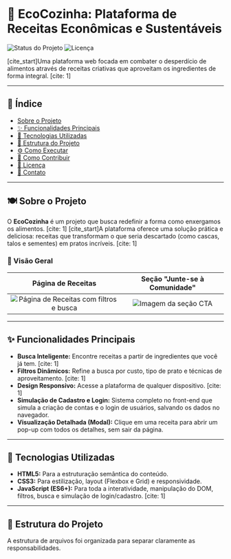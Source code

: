 # 🌿 EcoCozinha: Plataforma de Receitas Econômicas e Sustentáveis

![Status do Projeto](https://img.shields.io/badge/status-em%20desenvolvimento-yellow)
![Licença](https://img.shields.io/badge/licença-MIT-blue)

[cite_start]Uma plataforma web focada em combater o desperdício de alimentos através de receitas criativas que aproveitam os ingredientes de forma integral. [cite: 1]

---

## 📖 Índice

* [Sobre o Projeto](#-sobre-o-projeto)
* [✨ Funcionalidades Principais](#-principais-funcionalidades)
* [🚀 Tecnologias Utilizadas](#-tecnologias-utilizadas)
* [📂 Estrutura do Projeto](#-estrutura-do-projeto)
* [⚙️ Como Executar](#️-como-executar)
* [🤝 Como Contribuir](#-como-contribuir)
* [📄 Licença](#-licença)
* [📧 Contato](#-contato)

---

## 🍽️ Sobre o Projeto

O **EcoCozinha** é um projeto que busca redefinir a forma como enxergamos os alimentos. [cite: 1] [cite_start]A plataforma oferece uma solução prática e deliciosa: receitas que transformam o que seria descartado (como cascas, talos e sementes) em pratos incríveis. [cite: 1]

### 📸 Visão Geral

| Página de Receitas | Seção "Junte-se à Comunidade" |
| :---: | :---: |
| ![Página de Receitas com filtros e busca](https://via.placeholder.com/450x300.png?text=Página+de+Receitas) | ![Imagem da seção CTA](https://i.imgur.com/rG7Z3iL.png) |


---

## ✨ Funcionalidades Principais

* **Busca Inteligente:** Encontre receitas a partir de ingredientes que você já tem. [cite: 1]
* **Filtros Dinâmicos:** Refine a busca por custo, tipo de prato e técnicas de aproveitamento. [cite: 1]
* **Design Responsivo:** Acesse a plataforma de qualquer dispositivo. [cite: 1]
* **Simulação de Cadastro e Login:** Sistema completo no front-end que simula a criação de contas e o login de usuários, salvando os dados no navegador.
* **Visualização Detalhada (Modal):** Clique em uma receita para abrir um pop-up com todos os detalhes, sem sair da página.

---

## 🚀 Tecnologias Utilizadas

* **HTML5:** Para a estruturação semântica do conteúdo. 
* **CSS3:** Para estilização, layout (Flexbox e Grid) e responsividade. 
* **JavaScript (ES6+):** Para toda a interatividade, manipulação do DOM, filtros, busca e simulação de login/cadastro. [cite: 1]

---

## 📂 Estrutura do Projeto

A estrutura de arquivos foi organizada para separar claramente as responsabilidades. 